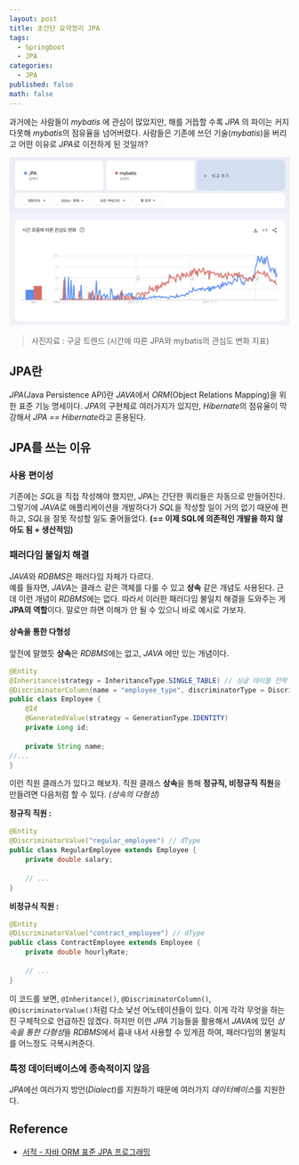 ```yaml
---
layout: post
title: 초간단 요약정리 JPA
tags:
  - Springboot
  - JPA
categories:
  - JPA
published: false
math: false
---
```


과거에는 사람들이 *mybatis* 에 관심이 많았지만, 해를 거듭할 수록 *JPA* 의 파이는 커지다못해 *mybatis*의 점유율을 넘어버렸다.
사람들은 기존에 쓰던 기술(*mybatis*)을 버리고 어떤 이유로 *JPA*로 이전하게 된 것일까?

![jpa와 mybatis 점유율 차이|700](/assets/2024-01-07/jpa-vs-mybatis.png)
> 사진자료 : 구글 트렌드 (시간에 따른 JPA와 mybatis의 관심도 변화 지표)

## JPA란
*JPA*(Java Persistence API)란 *JAVA*에서 *ORM*(Object Relations Mapping)을 위한 표준 기능 명세이다. *JPA*의 구현체로 여러가지가 있지만, *Hibernate*의 점유율이 막강해서 *JPA == Hibernate*라고 혼용된다.

## JPA를 쓰는 이유
### 사용 편이성
기존에는 *SQL*을 직접 작성해야 했지만, *JPA*는 간단한 쿼리들은 자동으로 만들어진다. 그렇기에 *JAVA*로 애플리케이션을 개발하다가 *SQL*을 작성할 일이 거의 없기 때문에 편하고, *SQL*을 잘못 작성할 일도 줄어들었다. **(== 이제 SQL에 의존적인 개발을 하지 않아도 됨 + 생산적임)**
### 패러다임 불일치 해결
*JAVA*와 *RDBMS*은 패러다임 자체가 다르다.  
예를 들자면, *JAVA*는 클래스 같은 객체를 다룰 수 있고 **상속** 같은 개념도 사용된다. 근데 이런 개념이 *RDBMS*에는 없다. 따라서 이러한 패러다임 불일치 해결을 도와주는 게 **JPA의 역할**이다. 말로만 하면 이해가 안 될 수 있으니 바로 예시로 가보자.
#### 상속을 통한 다형성
앞전에 말했듯 **상속**은 *RDBMS*에는 없고, *JAVA* 에만 있는 개념이다.

```java
@Entity
@Inheritance(strategy = InheritanceType.SINGLE_TABLE) // 싱글 테이블 전략
@DiscriminatorColumn(name = "employee_type", discriminatorType = DiscriminatorType.STRING) // dColumn
public class Employee {
    @Id
    @GeneratedValue(strategy = GenerationType.IDENTITY)
    private Long id;

    private String name;
//...
}

```

이런 직원 클래스가 있다고 해보자.
직원 클래스 **상속**을 통해 **정규직, 비정규직 직원**을 만들려면 다음처럼 할 수 있다. *(상속의 다형성)*

**정규직 직원 :**
```java
@Entity
@DiscriminatorValue("regular_employee") // dType
public class RegularEmployee extends Employee {
    private double salary;

    // ...
}

```

**비정규식 직원 :**
```java
@Entity
@DiscriminatorValue("contract_employee") // dType
public class ContractEmployee extends Employee { 
    private double hourlyRate;

    // ...
}

```

이 코드를 보면, `@Inheritance()`, `@DiscriminatorColumn()`, `@DiscriminatorValue()`처럼 다소 낯선 어노테이션들이 있다. 이게 각각 무엇을 하는진 구체적으로 언급하진 않겠다. 하지만 이런 *JPA* 기능들을 활용해서 *JAVA*에 있던 *상속을 통한 다형성*을 *RDBMS*에서 흉내 내서 사용할 수 있게끔 하여, 패러다임의 불일치를 어느정도 극복시켜준다.
### 특정 데이터베이스에 종속적이지 않음
*JPA*에선 여러가지 방언(*Dialect*)를 지원하기 때문에 여러가지 *데이터베이스*를 지원한다.

## Reference
- [서적 - 자바 ORM 표준 JPA 프로그래밍](https://product.kyobobook.co.kr/detail/S000000935744)
